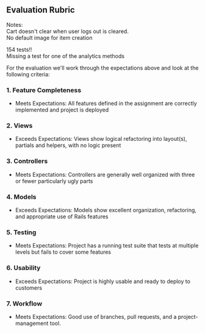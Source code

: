 ## Evaluation Rubric

Notes:  
Cart doesn't clear when user logs out is cleared.  
No default image for item creation  

154 tests!!  
Missing a test for one of the analytics methods  




For the evaluation we'll work through the expectations above and look at the
following criteria:

### 1. Feature Completeness

* Meets Expectations: All features defined in the assignment are correctly implemented and project is deployed

### 2. Views

* Exceeds Expectations: Views show logical refactoring into layout(s), partials and helpers, with no logic present

### 3. Controllers

* Meets Expectations: Controllers are generally well organized with three or fewer particularly ugly parts

### 4. Models

* Exceeds Expectations: Models show excellent organization, refactoring, and appropriate use of Rails features

### 5. Testing

* Meets Expectations: Project has a running test suite that tests at multiple levels but fails to cover some features

### 6. Usability

* Exceeds Expectations: Project is highly usable and ready to deploy to customers

### 7. Workflow

* Meets Expectations: Good use of branches, pull requests, and a project-management tool.
